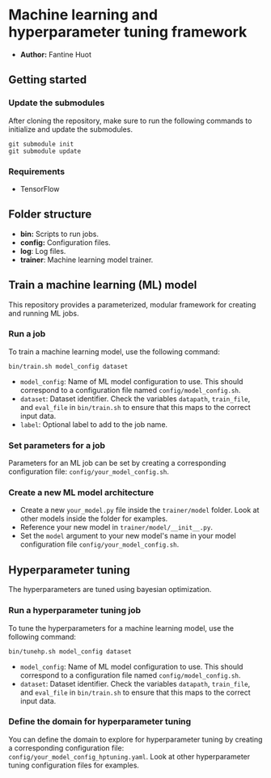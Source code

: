 # Machine learning and hyperparameter tuning framework

- **Author:** Fantine Huot

## Getting started

### Update the submodules
After cloning the repository, make sure to run the following commands to
initialize and update the submodules.

```
git submodule init
git submodule update
```

### Requirements

- TensorFlow

## Folder structure

- **bin:** Scripts to run jobs.
- **config:** Configuration files. 
- **log**: Log files.
- **trainer**: Machine learning model trainer.

## Train a machine learning (ML) model

This repository provides a parameterized, modular framework for creating and
running ML jobs.

### Run a job
To train a machine learning model, use the following command:
```
bin/train.sh model_config dataset
```

- `model_config`: Name of ML model configuration to use. This should correspond 
to a configuration file named `config/model_config.sh`.
- `dataset`: Dataset identifier. Check the variables `datapath`, `train_file`,
and `eval_file` in `bin/train.sh` to ensure that this maps to the correct input
 data.
- `label`: Optional label to add to the job name.

### Set parameters for a job
Parameters for an ML job can be set by creating a corresponding configuration
file: `config/your_model_config.sh`. 

### Create a new ML model architecture
- Create a new `your_model.py` file inside the `trainer/model` folder. Look at
other models inside the folder for examples.
- Reference your new model in `trainer/model/__init__.py`.
- Set the `model` argument to your new model's name in your model configuration
file `config/your_model_config.sh`.

## Hyperparameter tuning

The hyperparameters are tuned using bayesian optimization. 

### Run a hyperparameter tuning job
To tune the hyperparameters for a machine learning model, use the following
command:
```
bin/tunehp.sh model_config dataset
```

- `model_config`: Name of ML model configuration to use. This should correspond 
to a configuration file named `config/model_config.sh`.
- `dataset`: Dataset identifier. Check the variables `datapath`, `train_file`,
and `eval_file` in `bin/train.sh` to ensure that this maps to the correct input
 data.

### Define the domain for hyperparameter tuning

You can define the domain to explore for hyperparameter tuning by creating a
corresponding configuration file: `config/your_model_config_hptuning.yaml`. 
Look at other hyperparameter tuning configuration files for examples.

